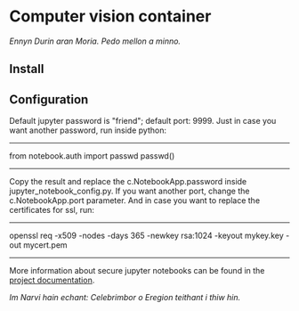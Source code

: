 # Computer vision container

*Ennyn Durin aran Moria. Pedo mellon a minno.*

## Install


## Configuration

Default jupyter password is "friend"; default port: 9999.
Just in case you want another password, run inside python:

***
from notebook.auth import passwd
passwd()
***

Copy the result and replace the c.NotebookApp.password inside jupyter_notebook_config.py.
If you want another port, change the c.NotebookApp.port parameter.
And in case you want to replace the certificates for ssl, run:

***
openssl req -x509 -nodes -days 365 -newkey rsa:1024 -keyout mykey.key -out mycert.pem
***

More information about secure jupyter notebooks can be found in the [project documentation](http://jupyter-notebook.readthedocs.org/en/latest/public_server.html).


*Im Narvi hain echant: Celebrimbor o Eregion teithant i thiw hin.*
